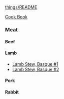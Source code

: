 [things/README](https://github.com/vmsmith/things/blob/master/README.md)

[Cook Book](https://github.com/vmsmith/CookBook/blob/master/README.md)

### Meat  

#### Beef  

#### Lamb  
* [Lamb Stew, Basque #1](https://github.com/vmsmith/CookBook/blob/master/lamb_stew_basque_1.md)  
* [Lamb Stew, Basque #2](https://github.com/vmsmith/CookBook/blob/master/lamb_stew_basque_2.md)  

#### Pork  

#### Rabbit  

